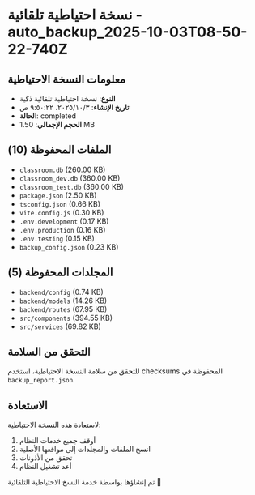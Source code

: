 # نسخة احتياطية تلقائية - auto_backup_2025-10-03T08-50-22-740Z

## معلومات النسخة الاحتياطية
- **النوع**: نسخة احتياطية تلقائية ذكية
- **تاريخ الإنشاء**: ٣‏/١٠‏/٢٠٢٥، ٩:٥٠:٢٢ ص
- **الحالة**: completed
- **الحجم الإجمالي**: 1.50 MB

## الملفات المحفوظة (10)
- `classroom.db` (260.00 KB)
- `classroom_dev.db` (360.00 KB)
- `classroom_test.db` (360.00 KB)
- `package.json` (2.50 KB)
- `tsconfig.json` (0.66 KB)
- `vite.config.js` (0.30 KB)
- `.env.development` (0.17 KB)
- `.env.production` (0.16 KB)
- `.env.testing` (0.15 KB)
- `backup_config.json` (0.23 KB)

## المجلدات المحفوظة (5)
- `backend/config` (0.74 KB)
- `backend/models` (14.26 KB)
- `backend/routes` (67.95 KB)
- `src/components` (394.55 KB)
- `src/services` (69.82 KB)

## التحقق من السلامة
للتحقق من سلامة النسخة الاحتياطية، استخدم checksums المحفوظة في `backup_report.json`.

## الاستعادة
لاستعادة هذه النسخة الاحتياطية:
1. أوقف جميع خدمات النظام
2. انسخ الملفات والمجلدات إلى مواقعها الأصلية
3. تحقق من الأذونات
4. أعد تشغيل النظام

تم إنشاؤها بواسطة خدمة النسخ الاحتياطية التلقائية 🤖

